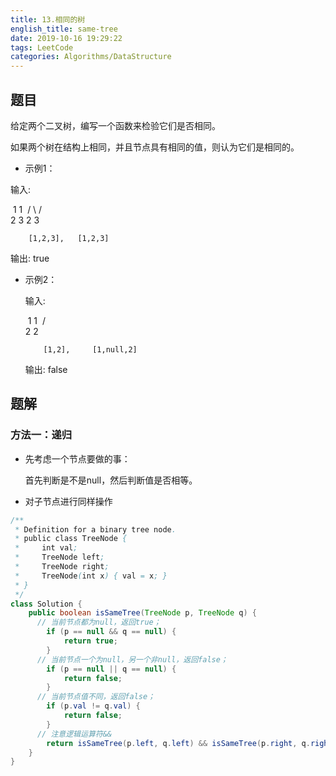 ```yaml
---
title: 13.相同的树
english_title: same-tree
date: 2019-10-16 19:29:22
tags: LeetCode
categories: Algorithms/DataStructure
---
```


## 题目

给定两个二叉树，编写一个函数来检验它们是否相同。

如果两个树在结构上相同，并且节点具有相同的值，则认为它们是相同的。

* 示例1：

输入:  

​                1         1
​               / \       / \
​             2   3     2   3

        [1,2,3],   [1,2,3]   

输出: true

* 示例2：

  输入:  
  
  ​               1          1
​               /           \
  ​             2             2

  ```
      [1,2],     [1,null,2]
  ```
  
  输出: false

## 题解

### 方法一：递归

* 先考虑一个节点要做的事：

  首先判断是不是null，然后判断值是否相等。

* 对子节点进行同样操作

```java
/**
 * Definition for a binary tree node.
 * public class TreeNode {
 *     int val;
 *     TreeNode left;
 *     TreeNode right;
 *     TreeNode(int x) { val = x; }
 * }
 */
class Solution {
    public boolean isSameTree(TreeNode p, TreeNode q) {
      // 当前节点都为null，返回true；
        if (p == null && q == null) {
            return true;
        }
      // 当前节点一个为null，另一个非null，返回false；
        if (p == null || q == null) {
            return false;
        }
      // 当前节点值不同，返回false；
        if (p.val != q.val) {
            return false;
        }
      // 注意逻辑运算符&&
        return isSameTree(p.left, q.left) && isSameTree(p.right, q.right);
    }
}
```

